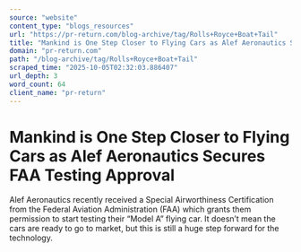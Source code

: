 ```yaml
---
source: "website"
content_type: "blogs_resources"
url: "https://pr-return.com/blog-archive/tag/Rolls+Royce+Boat+Tail"
title: "Mankind is One Step Closer to Flying Cars as Alef Aeronautics Secures FAA Testing Approval"
domain: "pr-return.com"
path: "/blog-archive/tag/Rolls+Royce+Boat+Tail"
scraped_time: "2025-10-05T02:32:03.886407"
url_depth: 3
word_count: 64
client_name: "pr-return"
---
```


# Mankind is One Step Closer to Flying Cars as Alef Aeronautics Secures FAA Testing Approval

Alef Aeronautics recently received a Special Airworthiness Certification from the Federal Aviation Administration (FAA) which grants them permission to start testing their “Model A” flying car. It doesn’t mean the cars are ready to go to market, but this is still a huge step forward for the technology.